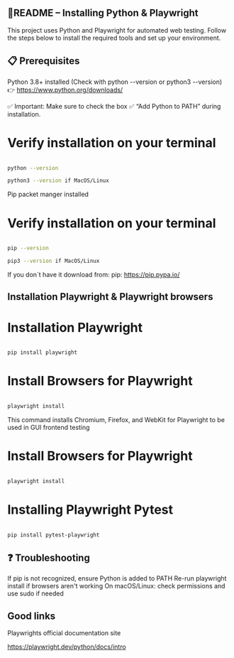 ## 📘README – Installing Python & Playwright
This project uses Python and Playwright for automated web testing. Follow the steps below to install the required tools and set up your environment.

## 📋 Prerequisites 

Python 3.8+ installed
(Check with python --version or python3 --version)
👉 https://www.python.org/downloads/

✅ Important: Make sure to check the box
✅ “Add Python to PATH”
during installation.

# Verify installation on your terminal 

```bash 

python --version

python3 --version if MacOS/Linux 

```
Pip packet manger installed

# Verify installation on your terminal 

```bash 

pip --version

pip3 --version if MacOS/Linux 

```
If you don`t have it download from: pip: https://pip.pypa.io/

## Installation Playwright & Playwright browsers 


# Installation Playwright

```bash

pip install playwright

```

# Install Browsers for Playwright

```bash

playwright install

```
This command installs Chromium, Firefox, and WebKit for Playwright to be used in GUI frontend testing 


# Install Browsers for Playwright

```bash

playwright install

```
# Installing Playwright Pytest

```bash

pip install pytest-playwright

```

## ❓ Troubleshooting

If pip is not recognized, ensure Python is added to PATH
Re-run playwright install if browsers aren't working
On macOS/Linux: check permissions and use sudo if needed

## Good links 

Playwrights official documentation site 

https://playwright.dev/python/docs/intro









